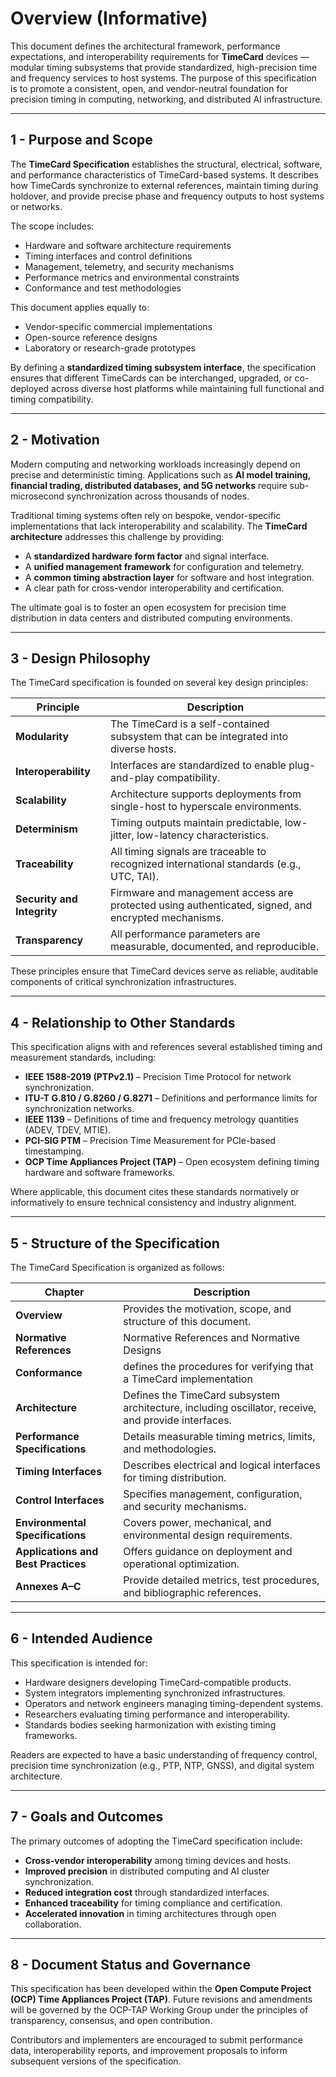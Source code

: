 # Overview (Informative)

This document defines the architectural framework, performance expectations, and interoperability requirements for **TimeCard** devices — modular timing subsystems that provide standardized, high-precision time and frequency services to host systems. The purpose of this specification is to promote a consistent, open, and vendor-neutral foundation for precision timing in computing, networking, and distributed AI infrastructure.

---

## 1 - Purpose and Scope

The **TimeCard Specification** establishes the structural, electrical, software, and performance characteristics of TimeCard-based systems. It describes how TimeCards synchronize to external references, maintain timing during holdover, and provide precise phase and frequency outputs to host systems or networks.  

The scope includes:
- Hardware and software architecture requirements  
- Timing interfaces and control definitions  
- Management, telemetry, and security mechanisms  
- Performance metrics and environmental constraints  
- Conformance and test methodologies  

This document applies equally to:
- Vendor-specific commercial implementations  
- Open-source reference designs  
- Laboratory or research-grade prototypes  

By defining a **standardized timing subsystem interface**, the specification ensures that different TimeCards can be interchanged, upgraded, or co-deployed across diverse host platforms while maintaining full functional and timing compatibility.

---

## 2 - Motivation

Modern computing and networking workloads increasingly depend on precise and deterministic timing. Applications such as **AI model training, financial trading, distributed databases, and 5G networks** require sub-microsecond synchronization across thousands of nodes.  

Traditional timing systems often rely on bespoke, vendor-specific implementations that lack interoperability and scalability. The **TimeCard architecture** addresses this challenge by providing:
- A **standardized hardware form factor** and signal interface.  
- A **unified management framework** for configuration and telemetry.  
- A **common timing abstraction layer** for software and host integration.  
- A clear path for cross-vendor interoperability and certification.  

The ultimate goal is to foster an open ecosystem for precision time distribution in data centers and distributed computing environments.

---

## 3 - Design Philosophy

The TimeCard specification is founded on several key design principles:

| Principle | Description |
|------------|-------------|
| **Modularity** | The TimeCard is a self-contained subsystem that can be integrated into diverse hosts. |
| **Interoperability** | Interfaces are standardized to enable plug-and-play compatibility. |
| **Scalability** | Architecture supports deployments from single-host to hyperscale environments. |
| **Determinism** | Timing outputs maintain predictable, low-jitter, low-latency characteristics. |
| **Traceability** | All timing signals are traceable to recognized international standards (e.g., UTC, TAI). |
| **Security and Integrity** | Firmware and management access are protected using authenticated, signed, and encrypted mechanisms. |
| **Transparency** | All performance parameters are measurable, documented, and reproducible. |

These principles ensure that TimeCard devices serve as reliable, auditable components of critical synchronization infrastructures.

---

## 4 - Relationship to Other Standards

This specification aligns with and references several established timing and measurement standards, including:

- **IEEE 1588-2019 (PTPv2.1)** – Precision Time Protocol for network synchronization.  
- **ITU-T G.810 / G.8260 / G.8271** – Definitions and performance limits for synchronization networks.  
- **IEEE 1139** – Definitions of time and frequency metrology quantities (ADEV, TDEV, MTIE).  
- **PCI-SIG PTM** – Precision Time Measurement for PCIe-based timestamping.  
- **OCP Time Appliances Project (TAP)** – Open ecosystem defining timing hardware and software frameworks.  

Where applicable, this document cites these standards normatively or informatively to ensure technical consistency and industry alignment.

---

## 5 - Structure of the Specification

The TimeCard Specification is organized as follows:

| Chapter | Description |
|----------|--------------|
| **Overview** | Provides the motivation, scope, and structure of this document. |
| **Normative References** | Normative References and Normative Designs|
| **Conformance** | defines the procedures for verifying that a TimeCard implementation |
| **Architecture** | Defines the TimeCard subsystem architecture, including oscillator, receive, and provide interfaces. |
| **Performance Specifications** | Details measurable timing metrics, limits, and methodologies. |
| **Timing Interfaces** | Describes electrical and logical interfaces for timing distribution. |
| **Control Interfaces** | Specifies management, configuration, and security mechanisms. |
| **Environmental Specifications** | Covers power, mechanical, and environmental design requirements. |
| **Applications and Best Practices** | Offers guidance on deployment and operational optimization. |
| **Annexes A–C** | Provide detailed metrics, test procedures, and bibliographic references. |

---

## 6 - Intended Audience

This specification is intended for:
- Hardware designers developing TimeCard-compatible products.  
- System integrators implementing synchronized infrastructures.  
- Operators and network engineers managing timing-dependent systems.  
- Researchers evaluating timing performance and interoperability.  
- Standards bodies seeking harmonization with existing timing frameworks.  

Readers are expected to have a basic understanding of frequency control, precision time synchronization (e.g., PTP, NTP, GNSS), and digital system architecture.

---

## 7 - Goals and Outcomes

The primary outcomes of adopting the TimeCard specification include:
- **Cross-vendor interoperability** among timing devices and hosts.  
- **Improved precision** in distributed computing and AI cluster synchronization.  
- **Reduced integration cost** through standardized interfaces.  
- **Enhanced traceability** for timing compliance and certification.  
- **Accelerated innovation** in timing architectures through open collaboration.

---

## 8 - Document Status and Governance

This specification has been developed within the **Open Compute Project (OCP) Time Appliances Project (TAP)**. Future revisions and amendments will be governed by the OCP-TAP Working Group under the principles of transparency, consensus, and open contribution.

Contributors and implementers are encouraged to submit performance data, interoperability reports, and improvement proposals to inform subsequent versions of the specification.

